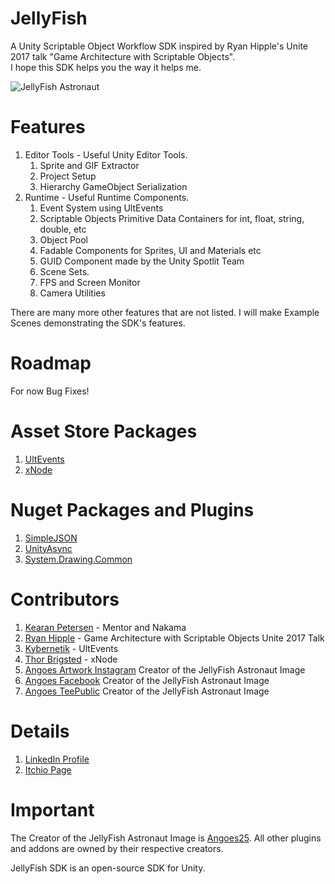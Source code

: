 # JellyFish
A Unity Scriptable Object Workflow SDK inspired by Ryan Hipple's Unite 2017 talk "Game Architecture with Scriptable Objects".  
I hope this SDK helps you the way it helps me.

![JellyFish Astronaut](https://w.wallhaven.cc/full/g8/wallhaven-g8dm6e.jpg)

# Features
1. Editor Tools - Useful Unity Editor Tools.
	1. Sprite and GIF Extractor
	2. Project Setup
	3. Hierarchy GameObject Serialization
2. Runtime - Useful Runtime Components.
	1. Event System using UltEvents
	2. Scriptable Objects Primitive Data Containers for int, float, string, double, etc
	3. Object Pool
	4. Fadable Components for Sprites, UI and Materials etc
	5. GUID Component made by the Unity Spotlit Team
	6. Scene Sets.
	7. FPS and Screen Monitor
	8. Camera Utilities

There are many more other features that are not listed. I will make Example Scenes demonstrating the SDK's features.

# Roadmap
For now Bug Fixes!

# Asset Store Packages
1. [UltEvents](https://assetstore.unity.com/packages/tools/gui/ultevents-111307?aid=1100l8ah5&utm_source=aff)
2. [xNode](https://assetstore.unity.com/packages/tools/visual-scripting/xnode-104276)

# Nuget Packages and Plugins
1. [SimpleJSON](http://wiki.unity3d.com/index.php/SimpleJSON)
2. [UnityAsync](https://github.com/muckSponge/UnityAsync)
3. [System.Drawing.Common](https://www.nuget.org/packages/System.Drawing.Common/)

# Contributors
1. [Kearan Petersen](https://github.com/BLUDRAG) - Mentor and Nakama
2. [Ryan Hipple](https://github.com/roboryantron) - Game Architecture with Scriptable Objects Unite 2017 Talk
3. [Kybernetik](https://kybernetikgames.github.io/kailas-dierk/) - UltEvents
4. [Thor Brigsted](https://github.com/Siccity) - xNode
5. [Angoes Artwork Instagram](https://www.instagram.com/angoes25artwork/) Creator of the JellyFish Astronaut Image
6. [Angoes Facebook](https://www.facebook.com/Angoes25Studio/) Creator of the JellyFish Astronaut Image
7. [Angoes TeePublic](https://www.teepublic.com/user/angoes25) Creator of the JellyFish Astronaut Image

# Details
1. [LinkedIn Profile](https://www.linkedin.com/in/ubaidullah-effendi-emjedi-202494183/)  
2. [Itchio Page](https://uee.itch.io/)

# Important
The Creator of the JellyFish Astronaut Image is [Angoes25](https://www.instagram.com/angoes25artwork/). All other plugins and addons are owned by their respective creators.

JellyFish SDK is an open-source SDK for Unity.
